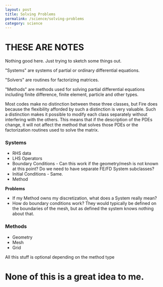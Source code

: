```yaml
---
layout: post
title: Solving Problems
permalink: /science/solving-problems
category: science
---
```


# THESE ARE NOTES

Nothing good here. Just trying to sketch some things out.

"Systems" are systems of partial or ordinary differential equations.

"Solvers" are routines for factorizing matrices.

"Methods" are methods used for solving partial differential equations including finite difference, finite element, particle and other types.

Most codes make no distinction between these three classes, but Fire does because the flexibility afforded by such a distinction is very valuable. Such a distinction makes it possible to modify each class separately without interfering with the others. This means that if the description of the PDEs change, it will not affect the method that solves those PDEs or the factorization routines used to solve the matrix.

### Systems

* RHS data
* LHS Operators
* Boundary Conditions - Can this work if the geometry/mesh is not known at this point? Do we need to have separate FE/FD System subclasses?
* Initial Conditions - Same.
* Method

**Problems**

* If my Method owns my discretization, what does a System really mean?
* How do boundary conditions work? They would typically be defined on the boundaries of the mesh, but as defined the system knows nothing about that. 

### Methods

* Geometry
* Mesh
* Grid

All this stuff is optional depending on the method type

# None of this is a great idea to me.